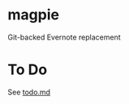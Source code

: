 magpie
======

Git-backed Evernote replacement

To Do
=====
See [todo.md](https://github.com/charlesthomas/magpie/blob/master/todo.md)
